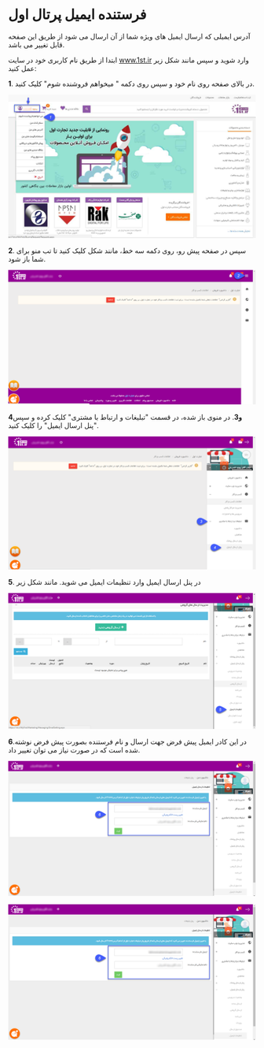 # فرستنده ایمیل پرتال اول

آدرس ایمیلی که ارسال ایمیل های ویژه شما از آن ارسال می شود از طریق این صفحه قابل تغییر می باشد.

ابتدا از طریق نام کاربری خود در سایت www.1st.ir  وارد شوید و سپس مانند شکل زیر عمل کنید:

**1**. در بالای صفحه روی نام خود و سپس روی دکمه " میخواهم فروشنده شوم" کلیک کنید.

![](advertising-mail-1st-1.png)

**2**. سپس در صفحه پیش رو، روی دکمه سه خط، مانند شکل کلیک کنید تا تب منو برای شما باز شود.

![](advertising-mail-1st-2.png)

**4و3**. در منوی باز شده، در قسمت "تبلیغات و ارتباط با مشتری" کلیک کرده و سپس "پنل ارسال ایمیل" را کلیک کنید.

![](advertising-mail-1st-3.png)

**5**. در پنل ارسال ایمیل وارد تنظیمات ایمیل می شوید. مانند شکل زیر

![](advertising-mail-1st-4.png)

**6**.در این کادر ایمیل پیش فرض جهت ارسال و نام فرستنده بصورت پیش فرض نوشته شده است که در صورت نیاز می توان تغییر داد.

![](advertising-mail-1st-5.png)

![](advertising-mail-1st-5.png)



